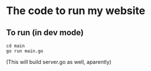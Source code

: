 
# The code to run my website

## To run (in dev mode)

    cd main
    go run main.go

(This will build server.go as well, aparently)
